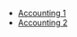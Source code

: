 - [Accounting 1](https://www.udemy.com/course/accounting17/)
- [Accounting 2]([https://www.udemy.com/course/learn-accounting/)
